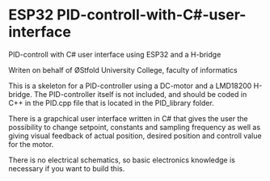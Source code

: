 # ESP32 PID-controll-with-C#-user-interface
PID-controll with C# user interface using ESP32 and a H-bridge

Writen on behalf of ØStfold University College, faculty of informatics

This is a skeleton for a PID-controller using a DC-motor and a LMD18200 H-bridge. The PID-controller itself is 
not included, and should be coded in C++ in the PID.cpp file that is located in the PID_library folder.

There is a grapchical user interface written in C# that gives the user the possibility to change setpoint, constants and sampling frequency
as well as giving visual feedback of actual position, desired position and controll value for the motor. 

There is no electrical schematics, so basic electronics knowledge is necessary if you want to build this. 
